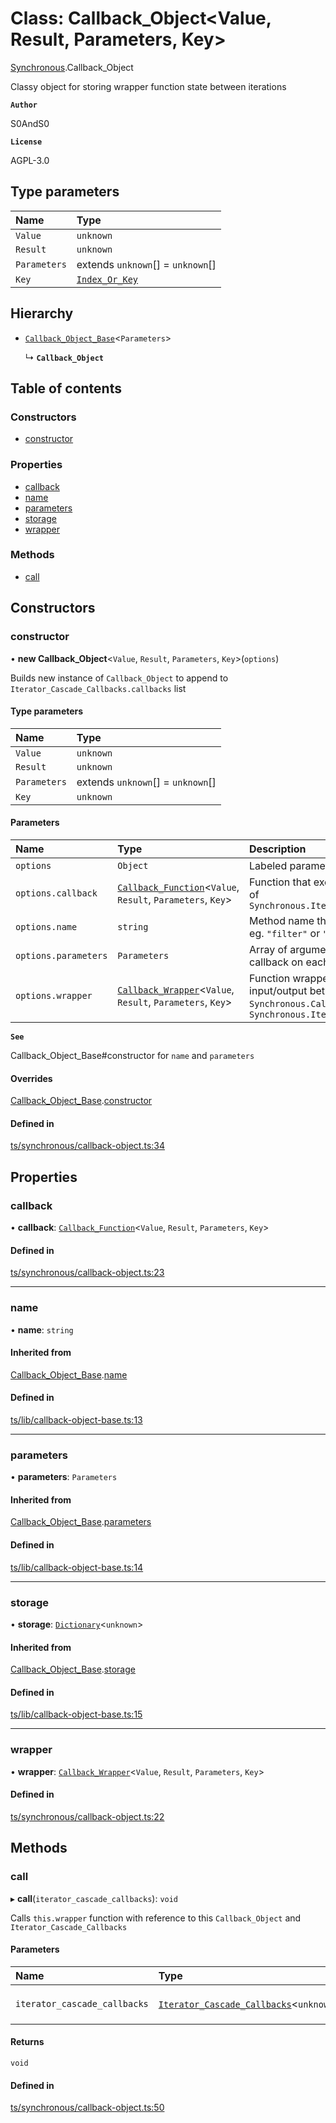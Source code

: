 # Class: Callback\_Object<Value, Result, Parameters, Key\>

[Synchronous](../modules/Synchronous.md).Callback_Object

Classy object for storing wrapper function state between iterations

**`Author`**

S0AndS0

**`License`**

AGPL-3.0

## Type parameters

| Name | Type |
| :------ | :------ |
| `Value` | `unknown` |
| `Result` | `unknown` |
| `Parameters` | extends `unknown`[] = `unknown`[] |
| `Key` | [`Index_Or_Key`](../modules/internal_.md#index_or_key) |

## Hierarchy

- [`Callback_Object_Base`](internal_.Callback_Object_Base.md)<`Parameters`\>

  ↳ **`Callback_Object`**

## Table of contents

### Constructors

- [constructor](Synchronous.Callback_Object.md#constructor)

### Properties

- [callback](Synchronous.Callback_Object.md#callback)
- [name](Synchronous.Callback_Object.md#name)
- [parameters](Synchronous.Callback_Object.md#parameters)
- [storage](Synchronous.Callback_Object.md#storage)
- [wrapper](Synchronous.Callback_Object.md#wrapper)

### Methods

- [call](Synchronous.Callback_Object.md#call)

## Constructors

### constructor

• **new Callback_Object**<`Value`, `Result`, `Parameters`, `Key`\>(`options`)

Builds new instance of `Callback_Object` to append to `Iterator_Cascade_Callbacks.callbacks` list

#### Type parameters

| Name | Type |
| :------ | :------ |
| `Value` | `unknown` |
| `Result` | `unknown` |
| `Parameters` | extends `unknown`[] = `unknown`[] |
| `Key` | `unknown` |

#### Parameters

| Name | Type | Description |
| :------ | :------ | :------ |
| `options` | `Object` | Labeled parameters |
| `options.callback` | [`Callback_Function`](../modules/internal_.md#callback_function-1)<`Value`, `Result`, `Parameters`, `Key`\> | Function that executes for each iteration of `Synchronous.Iterator_Cascade_Callbacks` |
| `options.name` | `string` | Method name that instantiated callback, eg. `"filter"` or `"map"` |
| `options.parameters` | `Parameters` | Array of arguments that are passed to callback on each iteration |
| `options.wrapper` | [`Callback_Wrapper`](../modules/internal_.md#callback_wrapper-1)<`Value`, `Result`, `Parameters`, `Key`\> | Function wrapper that handles input/output between `Synchronous.Callback_Function` and `Synchronous.Iterator_Cascade_Callbacks` |

**`See`**

Callback_Object_Base#constructor for `name` and `parameters`

#### Overrides

[Callback_Object_Base](internal_.Callback_Object_Base.md).[constructor](internal_.Callback_Object_Base.md#constructor)

#### Defined in

[ts/synchronous/callback-object.ts:34](https://github.com/javascript-utilities/iterator-cascade-callbacks/blob/v1.0.0/ts/synchronous/callback-object.ts#L34)

## Properties

### callback

• **callback**: [`Callback_Function`](../modules/internal_.md#callback_function-1)<`Value`, `Result`, `Parameters`, `Key`\>

#### Defined in

[ts/synchronous/callback-object.ts:23](https://github.com/javascript-utilities/iterator-cascade-callbacks/blob/v1.0.0/ts/synchronous/callback-object.ts#L23)

___

### name

• **name**: `string`

#### Inherited from

[Callback_Object_Base](internal_.Callback_Object_Base.md).[name](internal_.Callback_Object_Base.md#name)

#### Defined in

[ts/lib/callback-object-base.ts:13](https://github.com/javascript-utilities/iterator-cascade-callbacks/blob/v1.0.0/ts/lib/callback-object-base.ts#L13)

___

### parameters

• **parameters**: `Parameters`

#### Inherited from

[Callback_Object_Base](internal_.Callback_Object_Base.md).[parameters](internal_.Callback_Object_Base.md#parameters)

#### Defined in

[ts/lib/callback-object-base.ts:14](https://github.com/javascript-utilities/iterator-cascade-callbacks/blob/v1.0.0/ts/lib/callback-object-base.ts#L14)

___

### storage

• **storage**: [`Dictionary`](../modules/internal_.md#dictionary)<`unknown`\>

#### Inherited from

[Callback_Object_Base](internal_.Callback_Object_Base.md).[storage](internal_.Callback_Object_Base.md#storage)

#### Defined in

[ts/lib/callback-object-base.ts:15](https://github.com/javascript-utilities/iterator-cascade-callbacks/blob/v1.0.0/ts/lib/callback-object-base.ts#L15)

___

### wrapper

• **wrapper**: [`Callback_Wrapper`](../modules/internal_.md#callback_wrapper-1)<`Value`, `Result`, `Parameters`, `Key`\>

#### Defined in

[ts/synchronous/callback-object.ts:22](https://github.com/javascript-utilities/iterator-cascade-callbacks/blob/v1.0.0/ts/synchronous/callback-object.ts#L22)

## Methods

### call

▸ **call**(`iterator_cascade_callbacks`): `void`

Calls `this.wrapper` function with reference to this `Callback_Object` and `Iterator_Cascade_Callbacks`

#### Parameters

| Name | Type | Description |
| :------ | :------ | :------ |
| `iterator_cascade_callbacks` | [`Iterator_Cascade_Callbacks`](Synchronous.Iterator_Cascade_Callbacks.md)<`unknown`\> | Reference to `Iterator_Cascade_Callbacks` instance |

#### Returns

`void`

#### Defined in

[ts/synchronous/callback-object.ts:50](https://github.com/javascript-utilities/iterator-cascade-callbacks/blob/v1.0.0/ts/synchronous/callback-object.ts#L50)
